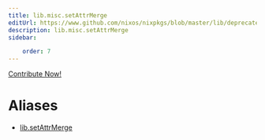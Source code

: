 ```yaml
---
title: lib.misc.setAttrMerge
editUrl: https://www.github.com/nixos/nixpkgs/blob/master/lib/deprecated.nix#L202C18
description: lib.misc.setAttrMerge
sidebar:

    order: 7
---
```


<a href="https://www.github.com/nixos/nixpkgs/blob/master/lib/deprecated.nix#L202C18">Contribute Now!</a>


# Aliases

- [lib.setAttrMerge](/nix-doc-comments/reference/lib/lib-setAttrMerge)


